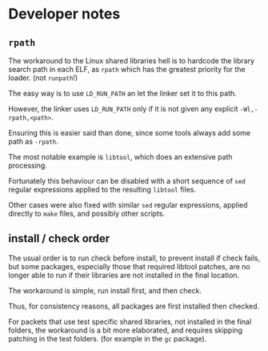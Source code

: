 # Developer notes

## `rpath`

The workaround to the Linux shared libraries hell is to hardcode the
library search path in each ELF, as `rpath` which has the greatest
priority for the loader. (not `runpath`!)

The easy way is to use `LD_RUN_PATH` an let the linker set it to
this path.

However, the linker uses `LD_RUN_PATH` only if it is not given any
explicit `-Wl,-rpath,<path>`.

Ensuring this is easier said than done, since some tools always add
some path as `-rpath`.

The most notable example is `libtool`, which does an extensive path
processing.

Fortunately this behaviour can be disabled with a short sequence
of `sed` regular expressions applied to the resulting `libtool` files.

Other cases were also fixed with similar `sed` regular expressions,
applied directly to `make` files, and possibly other scripts.

## install / check order

The usual order is to run check before install, to prevent install if
check fails, but some packages, especially those that required libtool
patches, are no longer able to run if their libraries are not installed
in the final location.

The workaround is simple, run install first, and then check.

Thus, for consistency reasons, all packages are first installed then checked.

For packets that use test specific shared libraries, not installed in the
final folders, the workaround is a bit more elaborated, and requires
skipping patching in the test folders. (for example in the `gc` package).

